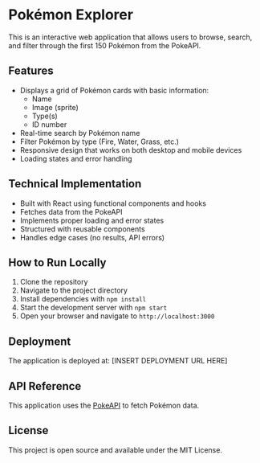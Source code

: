 # Pokémon Explorer

This is an interactive web application that allows users to browse, search, and filter through the first 150 Pokémon from the PokeAPI.

## Features

- Displays a grid of Pokémon cards with basic information:
  - Name
  - Image (sprite)
  - Type(s)
  - ID number
- Real-time search by Pokémon name
- Filter Pokémon by type (Fire, Water, Grass, etc.)
- Responsive design that works on both desktop and mobile devices
- Loading states and error handling

## Technical Implementation

- Built with React using functional components and hooks
- Fetches data from the PokeAPI
- Implements proper loading and error states
- Structured with reusable components
- Handles edge cases (no results, API errors)

## How to Run Locally

1. Clone the repository
2. Navigate to the project directory
3. Install dependencies with `npm install`
4. Start the development server with `npm start`
5. Open your browser and navigate to `http://localhost:3000`

## Deployment

The application is deployed at: [INSERT DEPLOYMENT URL HERE]

## API Reference

This application uses the [PokeAPI](https://pokeapi.co/) to fetch Pokémon data.

## License

This project is open source and available under the MIT License.
